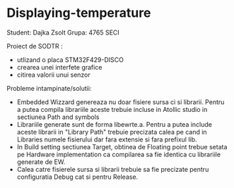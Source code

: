 # Displaying-temperature

Student: Dajka Zsolt
Grupa: 4765 SECI

Proiect de SODTR : 
- utlizand o placa STM32F429-DISCO
- crearea unei interfete grafice 
- citirea valorii unui senzor

Probleme intampinate/solutii:
- Embedded Wizzard genereaza nu doar fisiere sursa ci si librarii. Pentru a putea compila librariile aceste trebuie incluse in Atollic studio in sectiunea Path and symbols 
- Librariile generate sunt de forma libewrte.a. Pentru a putea include aceste librarii in "Library Path" trebuie precizata calea pe cand in Libraries numele fisierului dar fara extensie si fara prefixul lib.
- In Build setting sectiunea Target, obtinea de Floating point trebue setata pe Hardware implementation ca compilarea sa fie identica cu librariile generate de EW.
- Calea catre fisierele sursa si librarii trebuie sa fie precizate pentru configuratia Debug cat si pentru Release.
